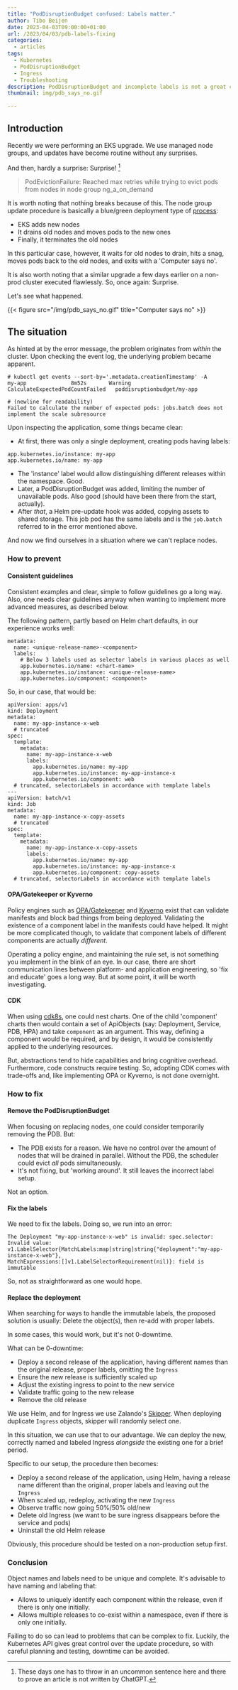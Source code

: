 ```yaml
---
title: "PodDisruptionBudget confused: Labels matter."
author: Tibo Beijen
date: 2023-04-03T09:00:00+01:00
url: /2023/04/03/pdb-labels-fixing
categories:
  - articles
tags:
  - Kubernetes
  - PodDisruptionBudget
  - Ingress
  - Troubleshooting
description: PodDisruptionBudget and incomplete labels is not a great combination. How to prevent this situation and how to fix it.
thumbnail: img/pdb_says_no.gif

---
```

## Introduction

Recently we were performing an EKS upgrade. We use managed node groups, and updates have become routine without any surprises.

And then, hardly a surprise: Surprise! [^footnote_real_writer]

> PodEvictionFailure: Reached max retries while trying to evict pods from nodes in node group ng_a_on_demand

It is worth noting that nothing breaks because of this. The node group update procedure is basically a blue/green deployment type of [process](https://docs.aws.amazon.com/eks/latest/userguide/managed-node-update-behavior.html): 

* EKS adds new nodes
* It drains old nodes and moves pods to the new ones
* Finally, it terminates the old nodes 

In this particular case, however, it waits for old nodes to drain, hits a snag, moves pods back to the old nodes, and exits with a 'Computer says no'.

It is also worth noting that a similar upgrade a few days earlier on a non-prod cluster executed flawlessly. So, once again: Surprise.

Let's see what happened.

{{< figure src="/img/pdb_says_no.gif" title="Computer says no" >}}
## The situation

As hinted at by the error message, the problem originates from _within_ the cluster. Upon checking the event log, the underlying problem became apparent.

```
# kubectl get events --sort-by='.metadata.creationTimestamp' -A
my-app              8m52s       Warning   CalculateExpectedPodCountFailed   poddisruptionbudget/my-app

# (newline for readability)
Failed to calculate the number of expected pods: jobs.batch does not implement the scale subresource
```

Upon inspecting the application, some things became clear:

* At first, there was only a single deployment, creating pods having labels:

```
app.kubernetes.io/instance: my-app
app.kubernetes.io/name: my-app
```

* The 'instance' label would allow distinguishing different releases within the namespace. Good.
* Later, a PodDisruptionBudget was added, limiting the number of unavailable pods. Also good (should have been there from the start, actually).
* After _that_, a Helm pre-update hook was added, copying assets to shared storage. This job pod has the same labels and is the `job.batch` referred to in the error mentioned above.

And now we find ourselves in a situation where we can't replace nodes.

### How to prevent

#### Consistent guidelines

Consistent examples and clear, simple to follow guidelines go a long way. Also, one needs clear guidelines anyway when wanting to implement more advanced measures, as described below.

The following pattern, partly based on Helm chart defaults, in our experience works well:

```
metadata:
  name: <unique-release-name>-<component>
  labels:
    # Below 3 labels used as selector labels in various places as well
    app.kubernetes.io/name: <chart-name>
    app.kubernetes.io/instance: <unique-release-name>
    app.kubernetes.io/component: <component>
```

So, in our case, that would be:

```
apiVersion: apps/v1
kind: Deployment
metadata:
  name: my-app-instance-x-web
  # truncated
spec:
  template:
    metadata:
      name: my-app-instance-x-web
      labels:
        app.kubernetes.io/name: my-app
        app.kubernetes.io/instance: my-app-instance-x
        app.kubernetes.io/component: web
  # truncated, selectorLabels in accordance with template labels
---
apiVersion: batch/v1
kind: Job
metadata:
  name: my-app-instance-x-copy-assets
  # truncated
spec:
  template:
    metadata:
      name: my-app-instance-x-copy-assets
      labels:
        app.kubernetes.io/name: my-app
        app.kubernetes.io/instance: my-app-instance-x
        app.kubernetes.io/component: copy-assets
  # truncated, selectorLabels in accordance with template labels
```


#### OPA/Gatekeeper or Kyverno

Policy engines such as [OPA/Gatekeeper](https://github.com/open-policy-agent/gatekeeper) and [Kyverno](https://kyverno.io/) exist that can validate manifests and block bad things from being deployed. Validating the existence of a component label in the manifests could have helped. It might be more complicated though, to validate that component labels of different components are actually _different_.

Operating a policy engine, and maintaining the rule set, is not something you implement in the blink of an eye. In our case, there are short communication lines between platform- and application engineering, so 'fix and educate' goes a long way. But at some point, it will be worth investigating.

#### CDK

When using [cdk8s](https://cdk8s.io/), one could nest charts. One of the child 'component' charts then would contain a set of ApiObjects (say: Deployment, Service, PDB, HPA) and take `component` as an argument. This way, defining a component would be required, and by design, it would be consistently applied to the underlying resources.

But, abstractions tend to hide capabilities and bring cognitive overhead. Furthermore, code constructs require testing. So, adopting CDK comes with trade-offs and, like implementing OPA or Kyverno, is not done overnight.

### How to fix

#### Remove the PodDisruptionBudget

When focusing on replacing nodes, one could consider temporarily removing the PDB. But:

* The PDB exists for a reason. We have no control over the amount of nodes that will be drained in parallel. Without the PDB, the scheduler could evict _all_ pods simultaneously.
* It's not fixing, but 'working around'. It still leaves the incorrect label setup.

Not an option.

#### Fix the labels

We need to fix the labels. Doing so, we run into an error:

```
The Deployment "my-app-instance-x-web" is invalid: spec.selector: Invalid value:
v1.LabelSelector{MatchLabels:map[string]string{"deployment":"my-app-instance-x-web"},
MatchExpressions:[]v1.LabelSelectorRequirement(nil)}: field is immutable
```

So, not as straightforward as one would hope.

#### Replace the deployment

When searching for ways to handle the immutable labels, the proposed solution is usually: Delete the object(s), then re-add with proper labels.

In some cases, this would work, but it's not 0-downtime.

What can be 0-downtime:

* Deploy a second release of the application, having different names than the original release, proper labels, omitting the `Ingress`
* Ensure the new release is sufficiently scaled up
* Adjust the existing ingress to point to the new service
* Validate traffic going to the new release
* Remove the old release

We use Helm, and for Ingress we use Zalando's [Skipper](https://opensource.zalando.com/skipper/). When deploying duplicate `Ingress` objects, skipper will randomly select one. 

In this situation, we can use that to our advantage. We can deploy the new, correctly named and labeled Ingress _alongside_ the existing one for a brief period.

Specific to our setup, the procedure then becomes:

* Deploy a second release of the application, using Helm, having a release name different than the original, proper labels and leaving out the `Ingress`
* When scaled up, redeploy, activating the new `Ingress`
* Observe traffic now going 50%/50% old/new
* Delete old Ingress (we want to be sure ingress disappears before the service and pods)
* Uninstall the old Helm release

Obviously, this procedure should be tested on a non-production setup first.

### Conclusion

Object names and labels need to be unique and complete. It's advisable to have naming and labeling that:

* Allows to uniquely identify each component within the release, even if there is only one initially.
* Allows multiple releases to co-exist within a namespace, even if there is only one initially.

Failing to do so can lead to problems that can be complex to fix. Luckily, the Kubernetes API gives great control over the update procedure, so with careful planning and testing, downtime can be avoided.


[^footnote_real_writer]: These days one has to throw in an uncommon sentence here and there to prove an article is not written by ChatGPT.
